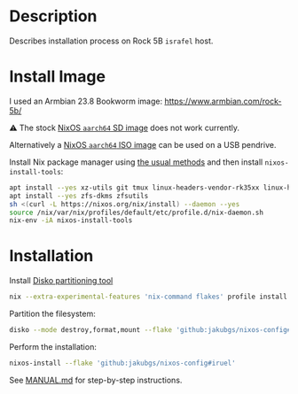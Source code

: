 # Description

Describes installation process on Rock 5B `israfel` host.

# Install Image

I used an Armbian 23.8 Bookworm image: <https://www.armbian.com/rock-5b/>

:warning: The stock [NixOS `aarch64` SD image](https://hydra.nixos.org/job/nixos/release-24.11/nixos.sd_image.aarch64-linux) does not work currently.

Alternatively a [NixOS `aarch64` ISO image](https://hydra.nixos.org/job/nixos/release-24.11/nixos.iso_minimal.aarch64-linux) can be used on a USB pendrive.

Install Nix package manager using [the usual methods](https://nixos.wiki/wiki/Nix_Installation_Guide) and then install `nixos-install-tools`:
```sh
apt install --yes xz-utils git tmux linux-headers-vendor-rk35xx linux-headers-edge-rockchip-rk3588
apt install --yes zfs-dkms zfsutils
sh <(curl -L https://nixos.org/nix/install) --daemon --yes
source /nix/var/nix/profiles/default/etc/profile.d/nix-daemon.sh
nix-env -iA nixos-install-tools
```

# Installation

Install [Disko partitioning tool](https://github.com/nix-community/disko)
```sh
nix --extra-experimental-features 'nix-command flakes' profile install 'github:nix-community/disko/latest'
```
Partition the filesystem:
```sh
disko --mode destroy,format,mount --flake 'github:jakubgs/nixos-config#iruel' --yes-wipe-all-disks
```
Perform the installation:
```sh
nixos-install --flake 'github:jakubgs/nixos-config#iruel'
```

See [MANUAL.md](./MANUAL.md) for step-by-step instructions.
